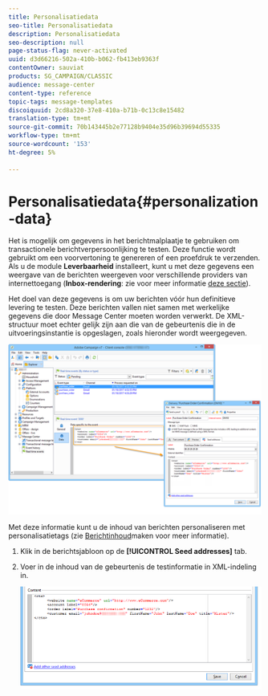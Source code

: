 ```yaml
---
title: Personalisatiedata
seo-title: Personalisatiedata
description: Personalisatiedata
seo-description: null
page-status-flag: never-activated
uuid: d3d66216-502a-410b-b062-fb413eb9363f
contentOwner: sauviat
products: SG_CAMPAIGN/CLASSIC
audience: message-center
content-type: reference
topic-tags: message-templates
discoiquuid: 2cd8a320-37e8-410a-b71b-0c13c8e15482
translation-type: tm+mt
source-git-commit: 70b143445b2e77128b9404e35d96b39694d55335
workflow-type: tm+mt
source-wordcount: '153'
ht-degree: 5%

---
```



# Personalisatiedata{#personalization-data}

Het is mogelijk om gegevens in het berichtmalplaatje te gebruiken om transactionele berichtverpersoonlijking te testen. Deze functie wordt gebruikt om een voorvertoning te genereren of een proefdruk te verzenden. Als u de module **Leverbaarheid** installeert, kunt u met deze gegevens een weergave van de berichten weergeven voor verschillende providers van internettoegang (**Inbox-rendering**: zie voor meer informatie [deze sectie](../../delivery/using/about-deliverability.md)).

Het doel van deze gegevens is om uw berichten vóór hun definitieve levering te testen. Deze berichten vallen niet samen met werkelijke gegevens die door Message Center moeten worden verwerkt. De XML-structuur moet echter gelijk zijn aan die van de gebeurtenis die in de uitvoeringsinstantie is opgeslagen, zoals hieronder wordt weergegeven.

![](assets/messagecenter_create_custo_006.png)

Met deze informatie kunt u de inhoud van berichten personaliseren met personalisatietags (zie [Berichtinhoud](../../message-center/using/creating-message-content.md)maken voor meer informatie).

1. Klik in de berichtsjabloon op de **[!UICONTROL Seed addresses]** tab.
1. Voer in de inhoud van de gebeurtenis de testinformatie in XML-indeling in.

   ![](assets/messagecenter_create_custo_001.png)

